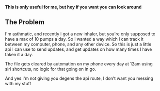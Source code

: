 **This is only useful for me, but hey if you want you can look around**

## The Problem
I'm asthmatic, and recently I got a new inhaler, but you're only supposed to
have a max of 10 pumps a day. So I wanted a way which I can track it between my
computer, phone, and any other device. So this is just a little api I can use
to send updates, and get updates on how many times I have taken it a day.

The file gets cleared by automation on my phone every day at 12am using siri
shortcuts, no logic for that going on in go.

And yes I'm not giving you degens the api route, I don't want you messing with my stuff
